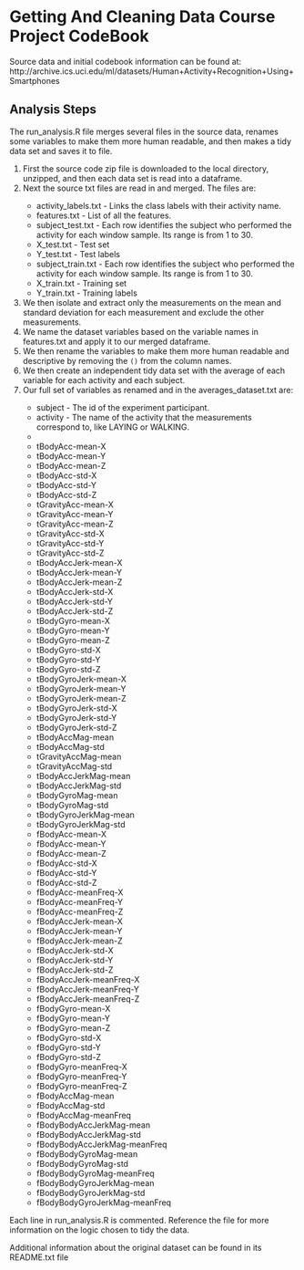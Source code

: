 <h1>Getting And Cleaning Data Course Project CodeBook</h1>

<p>Source data and initial codebook information can be found at: http://archive.ics.uci.edu/ml/datasets/Human+Activity+Recognition+Using+Smartphones</p>

<h2>Analysis Steps</h2>
<p>The run_analysis.R file merges several files in the source data, renames some variables to make them more human readable, and then makes a tidy data set and saves it to file.</p>

<ol>
<li>First the source code zip file is downloaded to the local directory, unzipped, and then each data set is read into a dataframe.</li>
<li>Next the source txt files are read in and merged. The files are:</li>
<ul>
<li>activity_labels.txt - Links the class labels with their activity name.</li>
<li>features.txt - List of all the features.</li>
<li>subject_test.txt - Each row identifies the subject who performed the activity for each window sample. Its range is from 1 to 30. </li>
<li>X_test.txt - Test set</li>
<li>Y_test.txt - Test labels</li>
<li>subject_train.txt - Each row identifies the subject who performed the activity for each window sample. Its range is from 1 to 30. </li>
<li>X_train.txt - Training set</li>
<li>Y_train.txt - Training labels</li>
</ul>
<li>We then isolate and extract only the measurements on the mean and standard deviation for each measurement and exclude the other measurements.
<li>We name the dataset variables based on the variable names in features.txt and apply it to our merged dataframe.</li>
<li>We then rename the variables to make them more human readable and descriptive by removing the <code>()</code> from the column names.</li>
<li>We then create an independent tidy data set with the average of each variable for each activity and each subject.</li>
<li>Our full set of variables as renamed and in the averages_dataset.txt are:</li>
<ul>
<li>subject - The id of the experiment participant.</li>
<li>activity - The name of the activity that the measurements correspond to, like LAYING or WALKING.<li>
<li> tBodyAcc-mean-X</li><li> tBodyAcc-mean-Y</li><li> tBodyAcc-mean-Z</li><li> tBodyAcc-std-X</li><li> tBodyAcc-std-Y</li><li> tBodyAcc-std-Z</li><li> tGravityAcc-mean-X</li><li> tGravityAcc-mean-Y</li><li> tGravityAcc-mean-Z</li><li> tGravityAcc-std-X</li><li> tGravityAcc-std-Y</li><li> tGravityAcc-std-Z</li><li> tBodyAccJerk-mean-X</li><li> tBodyAccJerk-mean-Y</li><li> tBodyAccJerk-mean-Z</li><li> tBodyAccJerk-std-X</li><li> tBodyAccJerk-std-Y</li><li> tBodyAccJerk-std-Z</li><li> tBodyGyro-mean-X</li><li> tBodyGyro-mean-Y</li><li> tBodyGyro-mean-Z</li><li> tBodyGyro-std-X</li><li> tBodyGyro-std-Y</li><li> tBodyGyro-std-Z</li><li> tBodyGyroJerk-mean-X</li><li> tBodyGyroJerk-mean-Y</li><li> tBodyGyroJerk-mean-Z</li><li> tBodyGyroJerk-std-X</li><li> tBodyGyroJerk-std-Y</li><li> tBodyGyroJerk-std-Z</li><li> tBodyAccMag-mean</li><li> tBodyAccMag-std</li><li> tGravityAccMag-mean</li><li> tGravityAccMag-std</li><li> tBodyAccJerkMag-mean</li><li> tBodyAccJerkMag-std</li><li> tBodyGyroMag-mean</li><li> tBodyGyroMag-std</li><li> tBodyGyroJerkMag-mean</li><li> tBodyGyroJerkMag-std</li><li> fBodyAcc-mean-X</li><li> fBodyAcc-mean-Y</li><li> fBodyAcc-mean-Z</li><li> fBodyAcc-std-X</li><li> fBodyAcc-std-Y</li><li> fBodyAcc-std-Z</li><li> fBodyAcc-meanFreq-X</li><li> fBodyAcc-meanFreq-Y</li><li> fBodyAcc-meanFreq-Z</li><li> fBodyAccJerk-mean-X</li><li> fBodyAccJerk-mean-Y</li><li> fBodyAccJerk-mean-Z</li><li> fBodyAccJerk-std-X</li><li> fBodyAccJerk-std-Y</li><li> fBodyAccJerk-std-Z</li><li> fBodyAccJerk-meanFreq-X</li><li> fBodyAccJerk-meanFreq-Y</li><li> fBodyAccJerk-meanFreq-Z</li><li> fBodyGyro-mean-X</li><li> fBodyGyro-mean-Y</li><li> fBodyGyro-mean-Z</li><li> fBodyGyro-std-X</li><li> fBodyGyro-std-Y</li><li> fBodyGyro-std-Z</li><li> fBodyGyro-meanFreq-X</li><li> fBodyGyro-meanFreq-Y</li><li> fBodyGyro-meanFreq-Z</li><li> fBodyAccMag-mean</li><li> fBodyAccMag-std</li><li> fBodyAccMag-meanFreq</li><li> fBodyBodyAccJerkMag-mean</li><li> fBodyBodyAccJerkMag-std</li><li> fBodyBodyAccJerkMag-meanFreq</li><li> fBodyBodyGyroMag-mean</li><li> fBodyBodyGyroMag-std</li><li> fBodyBodyGyroMag-meanFreq</li><li> fBodyBodyGyroJerkMag-mean</li><li> fBodyBodyGyroJerkMag-std</li><li> fBodyBodyGyroJerkMag-meanFreq</li>
</ul>
</ol>
<p>Each line in run_analysis.R is commented. Reference the file for more information on the logic chosen to tidy the data.</p>
<p>Additional information about the original dataset can be found in its README.txt file</p>
